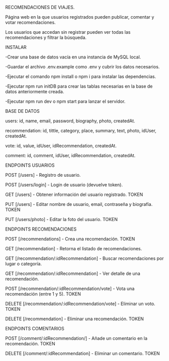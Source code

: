 RECOMENDACIONES DE VIAJES.


Página web en la que usuarios registrados pueden publicar, comentar y votar recomendaciones.

Los usuarios que accedan sin registrar pueden ver todas las recomendaciones y filtrar la búsqueda.




INSTALAR


-Crear una base de datos vacía en una instancia de MySQL local.

-Guardar el archivo .env.example como .env y cubrir los datos necesarios.

-Ejecutar el comando npm install o npm i para instalar las dependencias.

-Ejecutar npm run initDB para crear las tablas necesarias en la base de datos anteriormente creada.

-Ejecutar npm run dev o npm start para lanzar el servidor.




BASE DE DATOS


users: id, name, email, password, biography, photo, createdAt.


recommendation: id, tittle, category, place, summary, text, photo, idUser, createdAt.


vote: id, value, idUser, idRecommendation, createdAt.


comment: id, comment, idUser, idRecommendation, createdAt.




ENDPOINTS USUARIOS

POST [/users] - Registro de usuario. 

POST [/users/login] - Login de usuario (devuelve token). 

GET [/users] - Obtener información del usuario registrado. TOKEN 

PUT [/users] - Editar nombre de usuario, email, contraseña y biografía. TOKEN 

PUT [/users/photo] - Editar la foto del usuario. TOKEN 




ENDPOINTS RECOMENDACIONES

POST [/recommendations] - Crea una recomendación. TOKEN 

GET [/recommendation] - Retorna el listado de recomendaciones. 

GET [/recommendation/:idRecommendation] - Buscar recomendaciones por lugar o categoría.

GET [/recommendation/:idRecommendation] - Ver detalle de una recomendación. 
 
POST [/recommendation/:idRecommendation/vote] - Vota una recomendación (entre 1 y 5). TOKEN

DELETE [/recommendation/:idRecommendation/vote] - Eliminar un voto. TOKEN

DELETE [/recommendation] - Eliminar una recomendación. TOKEN




ENDPOINTS COMENTARIOS

POST [/comment/:idRecommendation/] - Añade un comentario en la recomendación. TOKEN 

DELETE [/comment/:idRecommendation] - Eliminar un comentario. TOKEN
